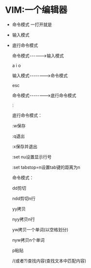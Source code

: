 # VIM:一个编辑器

* 命令模式					一打开就是

* 输入模式            		 

* 底行命令模式

  命令模式------>输入模式

  a	i	o

  输入模式-------->命令模式

  esc

  命令模式-------->底行命令模式

  :

  底行命令模式：

  :w保存

  :q退出

  :x保存并退出

  :set nu设置显示行号

  :set tabstop=n设置tab键的距离为n

  命令模式：

  dd剪切

  ndd剪切n行

  yy拷贝

  nyy拷贝n行

  yw拷贝一个单词(以空格划分)

  nyw拷贝n个单词

  p粘贴

  /(或者?)查找内容(查找文本中匹配内容)